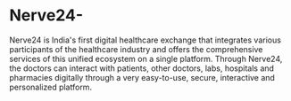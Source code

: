 # Nerve24-

Nerve24 is India's first digital healthcare exchange that integrates various participants of the healthcare industry and offers the comprehensive services of this unified ecosystem on a single platform.
Through Nerve24, the doctors can interact with patients, other doctors, labs, hospitals and pharmacies digitally through a very easy-to-use, secure, interactive and personalized platform.
